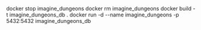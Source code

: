 


docker stop imagine_dungeons
docker rm imagine_dungeons
docker build -t imagine_dungeons_db .
docker run -d --name imagine_dungeons -p 5432:5432 imagine_dungeons_db